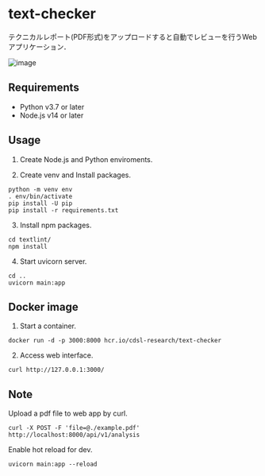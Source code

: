 # text-checker

テクニカルレポート(PDF形式)をアップロードすると自動でレビューを行うWebアプリケーション．

![image](https://user-images.githubusercontent.com/2428176/130031892-00b88e06-6a14-4a26-9e4c-d63b27102dc1.png)

## Requirements

- Python v3.7 or later
- Node.js v14 or later

## Usage

1. Create Node.js and Python enviroments.

2. Create venv and Install packages.

```
python -m venv env
. env/bin/activate
pip install -U pip
pip install -r requirements.txt
```

3. Install npm packages.

```
cd textlint/
npm install
```

4. Start uvicorn server.

```
cd ..
uvicorn main:app
```

## Docker image

1. Start a container.
 
```
docker run -d -p 3000:8000 hcr.io/cdsl-research/text-checker
```

2. Access web interface.

```
curl http://127.0.0.1:3000/
```

## Note

Upload a pdf file to web app by curl.

```
curl -X POST -F 'file=@./example.pdf' http://localhost:8000/api/v1/analysis
```

Enable hot reload for dev.

```
uvicorn main:app --reload
```
